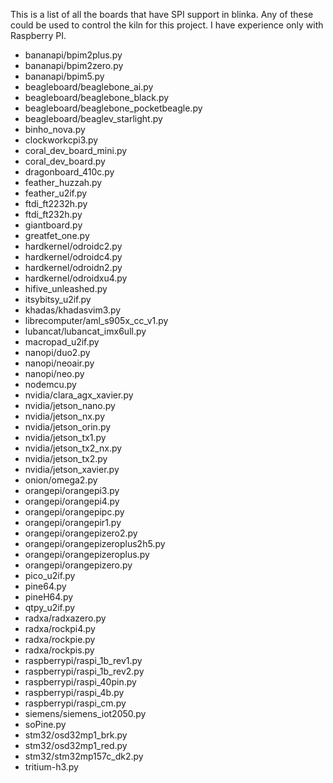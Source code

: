 This is a list of all the boards that have SPI support in blinka. Any of
these could be used to control the kiln for this project. I have experience
only with Raspberry PI.

- bananapi/bpim2plus.py
- bananapi/bpim2zero.py
- bananapi/bpim5.py
- beagleboard/beaglebone_ai.py
- beagleboard/beaglebone_black.py
- beagleboard/beaglebone_pocketbeagle.py
- beagleboard/beaglev_starlight.py
- binho_nova.py
- clockworkcpi3.py
- coral_dev_board_mini.py
- coral_dev_board.py
- dragonboard_410c.py
- feather_huzzah.py
- feather_u2if.py
- ftdi_ft2232h.py
- ftdi_ft232h.py
- giantboard.py
- greatfet_one.py
- hardkernel/odroidc2.py
- hardkernel/odroidc4.py
- hardkernel/odroidn2.py
- hardkernel/odroidxu4.py
- hifive_unleashed.py
- itsybitsy_u2if.py
- khadas/khadasvim3.py
- librecomputer/aml_s905x_cc_v1.py
- lubancat/lubancat_imx6ull.py
- macropad_u2if.py
- nanopi/duo2.py
- nanopi/neoair.py
- nanopi/neo.py
- nodemcu.py
- nvidia/clara_agx_xavier.py
- nvidia/jetson_nano.py
- nvidia/jetson_nx.py
- nvidia/jetson_orin.py
- nvidia/jetson_tx1.py
- nvidia/jetson_tx2_nx.py
- nvidia/jetson_tx2.py
- nvidia/jetson_xavier.py
- onion/omega2.py
- orangepi/orangepi3.py
- orangepi/orangepi4.py
- orangepi/orangepipc.py
- orangepi/orangepir1.py
- orangepi/orangepizero2.py
- orangepi/orangepizeroplus2h5.py
- orangepi/orangepizeroplus.py
- orangepi/orangepizero.py
- pico_u2if.py
- pine64.py
- pineH64.py
- qtpy_u2if.py
- radxa/radxazero.py
- radxa/rockpi4.py
- radxa/rockpie.py
- radxa/rockpis.py
- raspberrypi/raspi_1b_rev1.py
- raspberrypi/raspi_1b_rev2.py
- raspberrypi/raspi_40pin.py
- raspberrypi/raspi_4b.py
- raspberrypi/raspi_cm.py
- siemens/siemens_iot2050.py
- soPine.py
- stm32/osd32mp1_brk.py
- stm32/osd32mp1_red.py
- stm32/stm32mp157c_dk2.py
- tritium-h3.py
